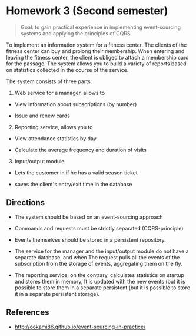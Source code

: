 # Homework 3 (Second semester)

> Goal: to gain practical experience in implementing event-sourcing systems and applying the principles of
> CQRS.

To implement an information system for a fitness center.
The clients of the fitness center can buy and prolong their membership.
When entering and leaving the fitness center, the client is obliged to attach a membership card for the passage.
The system allows you to build a variety of reports based on statistics collected in the course of the service.

The system consists of three parts:

1. Web service for a manager, allows to

  - View information about subscriptions (by number)

  - Issue and renew cards

2. Reporting service, allows you to

  - View attendance statistics by day

  - Calculate the average frequency and duration of visits

3. Input/output module

  - Lets the customer in if he has a valid season ticket

  - saves the client's entry/exit time in the database

## Directions

- The system should be based on an event-sourcing approach

- Commands and requests must be strictly separated (CQRS-principle)

- Events themselves should be stored in a persistent repository.

- The service for the manager and the input/output module do not have a separate database, and when
  The request pulls all the events of the subscription from the storage of events, aggregating them
  on the fly.

- The reporting service, on the contrary, calculates statistics on startup and stores them in memory,
  It is updated with the new events (but it is possible to store them in a separate persistent
  (but it is possible to store it in a separate persistent storage).

## References

- http://ookami86.github.io/event-sourcing-in-practice/
